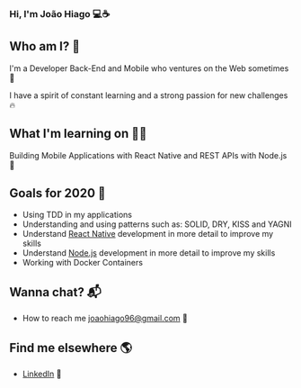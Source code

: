 ### Hi, I'm João Hiago 💻☕
 
## Who am I? 🎤
I'm a Developer Back-End and Mobile who ventures on the Web sometimes 🚀

I have a spirit of constant learning and a strong passion for new challenges 🔥

## What I'm learning on 👨‍💻

Building Mobile Applications with React Native and REST APIs with Node.js 📱

## Goals for 2020 🔭

<!--ts-->
  * Using TDD in my applications
  * Understanding and using patterns such as: SOLID, DRY, KISS and YAGNI
  * Understand [React Native](reactnative.dev) development in more detail to improve my skills
  * Understand [Node.js](nodejs.org/en/) development in more detail to improve my skills
  * Working with Docker Containers
<!--te-->

## Wanna chat? 📬

<!--ts-->
  * How to reach me joaohiago96@gmail.com 📧
<!--te-->

## Find me elsewhere 🌎

<!--ts-->
  * [LinkedIn](linkedin.com/in/joaohiago/) 💼
<!--te-->
